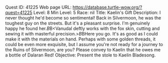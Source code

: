 Quest ID: 41225
Web page URL: https://database.turtle-wow.org/?quest=41225
Level: 8
Min Level: 5
Race: nil
Title: Kaelin's Gift
Description: I never thought he'd become so sentimental! Back in Silvermoon, he was the toughest guy on the streets. But it's a pleasant surprise. I'm genuinely happy he found her.$B$B<Vanudal deftly works with the fox skin, cutting and sewing it with masterful precision.>$B$BHere you go. It's as good as I could make it with the materials on hand. Perhaps with some golden threads, it could be even more exquisite, but I assume you're not ready for a journey to the Ruins of Silvermoon, are you? Please convey to Kaelin that he owes me a bottle of Dalaran Red!
Objective: Present the stole to Kaelin Bladesong.
